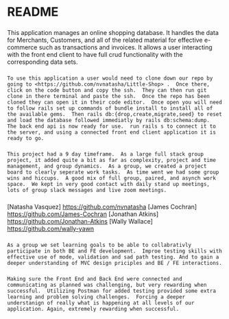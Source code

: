 # README

###
  This application manages an online shopping database.  It handles the data for Merchants, Customers, and all of the related material for effective e-commerce such as transactions and invoices.
  It allows a user interacting with the front end client to have full crud functionality with the corresponding data sets.

  ###
    To use this application a user would need to clone down our repo by going to <https://github.com/nvnatasha/Little-Shop> .  Once there, click on the code button and copy the ssh.  They can then run git clone in there terminal and paste the ssh.  Once the repo has been cloned they can open it in their code editor.  Once open you will need to follow rails set up commands of bundle install to install all of the available gems.  Then rails db:{drop,create,migrate,seed} to reset and load the database followed immediatly by rails db:schema:dump.  The back end api is now ready for use.  run rails s to connect it to the server, and using a connected front end client application it is ready to go.

  ###
    This project had a 9 day timeframe.  As a large full stack group project, it added quite a bit as far as complexity, project and time management, and group dynamics.  As a group, we created a project board to clearly seperate work tasks.  As time went we had some group wins and hiccups.  A good mix of full group, paired, and asynch work space.  We kept in very good contact with daily stand up meetings, lots of group slack messages and live zoom meetings.

  ###
   [Natasha Vasquez] <https://github.com/nvnatasha>
   [James Cochran] <https://github.com/James-Cochran>
   [Jonathan Atkins] <https://github.com/Jonathan-Atkins>
   [Wally Wallace]  <https://github.com/wally-yawn>

  ###
    As a group we set learning goals to be able to collabrativly participate in both BE and FE development.  Improe testing skills with effective use of mode, validation and sad path testing. And to gain a deeper understanding of MVC design priciples and BE / FE interactions.

  ###
    Making sure the Front End and Back End were connected and communicating as planned was challenging, but very rewarding when successful.  Utilizing Postman for added testing provided some extra learning and problem solving challenges.  Forcing a deeper understanign of really what is happening at all levels of our application. Again, extremely rewarding when successful.